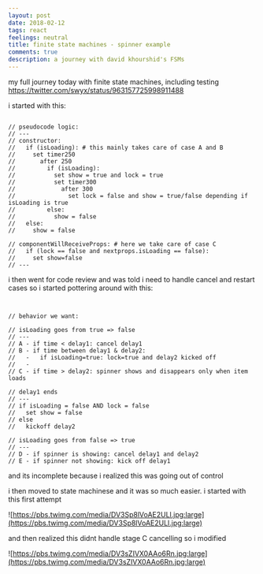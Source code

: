 ```yaml
---
layout: post
date: 2018-02-12
tags: react
feelings: neutral
title: finite state machines - spinner example
comments: true
description: a journey with david khourshid's FSMs
---
```


my full journey today with finite state machines, including testing https://twitter.com/swyx/status/963157725998911488


i started with this:

```

// pseudocode logic:
// ---
// constructor:
//   if (isLoading): # this mainly takes care of case A and B
//     set timer250
//       after 250
//         if (isLoading):
//           set show = true and lock = true
//           set timer300
//             after 300
//               set lock = false and show = true/false depending if isLoading is true
//         else:
//           show = false
//   else:
//     show = false

// componentWillReceiveProps: # here we take care of case C
//   if (lock == false and nextprops.isLoading == false):
//     set show=false
// ---
```

i then went for code review and was told i need to handle cancel and restart cases so i started pottering around with this:

```


// behavior we want:

// isLoading goes from true => false
// ---
// A - if time < delay1: cancel delay1
// B - if time between delay1 & delay2:
//   -   if isLoading=true: lock=true and delay2 kicked off
//   -
// C - if time > delay2: spinner shows and disappears only when item loads

// delay1 ends
// ---
// if isLoading = false AND lock = false
//   set show = false
// else
//   kickoff delay2

// isLoading goes from false => true
// ---
// D - if spinner is showing: cancel delay1 and delay2
// E - if spinner not showing: kick off delay1
```

and its incomplete because i realized this was going out of control


i then moved to state machinese and it was so much easier. i started with this first attempt

![https://pbs.twimg.com/media/DV3Sp8lVoAE2ULl.jpg:large](https://pbs.twimg.com/media/DV3Sp8lVoAE2ULl.jpg:large)

and then realized this didnt handle stage C cancelling so i modified

![https://pbs.twimg.com/media/DV3sZIVX0AAo6Rn.jpg:large](https://pbs.twimg.com/media/DV3sZIVX0AAo6Rn.jpg:large)
